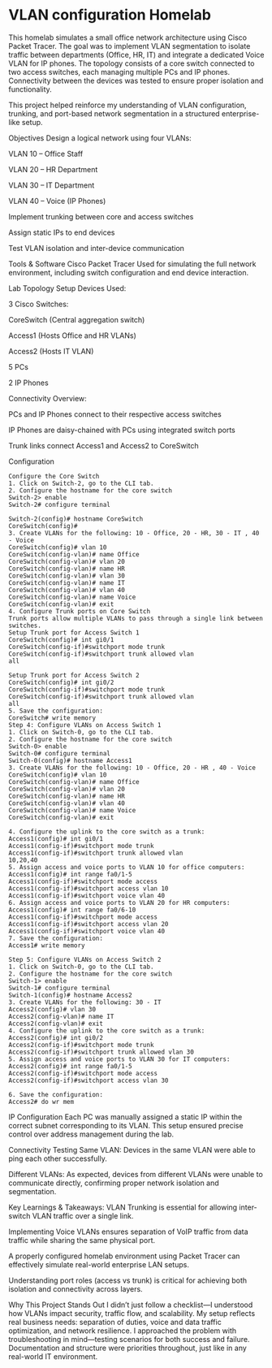 # VLAN configuration Homelab

This homelab simulates a small office network architecture using Cisco Packet Tracer. The goal was to implement VLAN segmentation to isolate traffic between departments (Office, HR, IT) and integrate a dedicated Voice VLAN for IP phones. The topology consists of a core switch connected to two access switches, each managing multiple PCs and IP phones. Connectivity between the devices was tested to ensure proper isolation and functionality.

This project helped reinforce my understanding of VLAN configuration, trunking, and port-based network segmentation in a structured enterprise-like setup.

 Objectives
Design a logical network using four VLANs:

VLAN 10 – Office Staff

VLAN 20 – HR Department

VLAN 30 – IT Department

VLAN 40 – Voice (IP Phones)

Implement trunking between core and access switches

Assign static IPs to end devices

Test VLAN isolation and inter-device communication

Tools & Software
Cisco Packet Tracer
Used for simulating the full network environment, including switch configuration and end device interaction.

Lab Topology Setup
Devices Used:

3 Cisco Switches:

CoreSwitch (Central aggregation switch)

Access1 (Hosts Office and HR VLANs)

Access2 (Hosts IT VLAN)

5 PCs

2 IP Phones

Connectivity Overview:

PCs and IP Phones connect to their respective access switches

IP Phones are daisy-chained with PCs using integrated switch ports

Trunk links connect Access1 and Access2 to CoreSwitch

Configuration
```
Configure the Core Switch
1. Click on Switch-2, go to the CLI tab.
2. Configure the hostname for the core switch
Switch-2> enable
Switch-2# configure terminal

Switch-2(config)# hostname CoreSwitch
CoreSwitch(config)#
3. Create VLANs for the following: 10 - Office, 20 - HR, 30 - IT , 40 - Voice
CoreSwitch(config)# vlan 10
CoreSwitch(config-vlan)# name Office
CoreSwitch(config-vlan)# vlan 20
CoreSwitch(config-vlan)# name HR
CoreSwitch(config-vlan)# vlan 30
CoreSwitch(config-vlan)# name IT
CoreSwitch(config-vlan)# vlan 40
CoreSwitch(config-vlan)# name Voice
CoreSwitch(config-vlan)# exit
4. Configure Trunk ports on Core Switch
Trunk ports allow multiple VLANs to pass through a single link between
switches.
Setup Trunk port for Access Switch 1
CoreSwitch(config)# int gi0/1
CoreSwitch(config-if)#switchport mode trunk
CoreSwitch(config-if)#switchport trunk allowed vlan
all

Setup Trunk port for Access Switch 2
CoreSwitch(config)# int gi0/2
CoreSwitch(config-if)#switchport mode trunk
CoreSwitch(config-if)#switchport trunk allowed vlan
all
5. Save the configuration:
CoreSwitch# write memory
Step 4: Configure VLANs on Access Switch 1
1. Click on Switch-0, go to the CLI tab.
2. Configure the hostname for the core switch
Switch-0> enable
Switch-0# configure terminal
Switch-0(config)# hostname Access1
3. Create VLANs for the following: 10 - Office, 20 - HR , 40 - Voice
CoreSwitch(config)# vlan 10
CoreSwitch(config-vlan)# name Office
CoreSwitch(config-vlan)# vlan 20
CoreSwitch(config-vlan)# name HR
CoreSwitch(config-vlan)# vlan 40
CoreSwitch(config-vlan)# name Voice
CoreSwitch(config-vlan)# exit

4. Configure the uplink to the core switch as a trunk:
Access1(config)# int gi0/1
Access1(config-if)#switchport mode trunk
Access1(config-if)#switchport trunk allowed vlan
10,20,40
5. Assign access and voice ports to VLAN 10 for office computers:
Access1(config)# int range fa0/1-5
Access1(config-if)#switchport mode access
Access1(config-if)#switchport access vlan 10
Access1(config-if)#switchport voice vlan 40
6. Assign access and voice ports to VLAN 20 for HR computers:
Access1(config)# int range fa0/6-10
Access1(config-if)#switchport mode access
Access1(config-if)#switchport access vlan 20
Access1(config-if)#switchport voice vlan 40
7. Save the configuration:
Access1# write memory

Step 5: Configure VLANs on Access Switch 2
1. Click on Switch-0, go to the CLI tab.
2. Configure the hostname for the core switch
Switch-1> enable
Switch-1# configure terminal
Switch-1(config)# hostname Access2
3. Create VLANs for the following: 30 - IT
Access2(config)# vlan 30
Access2(config-vlan)# name IT
Access2(config-vlan)# exit
4. Configure the uplink to the core switch as a trunk:
Access2(config)# int gi0/2
Access2(config-if)#switchport mode trunk
Access2(config-if)#switchport trunk allowed vlan 30
5. Assign access and voice ports to VLAN 30 for IT computers:
Access2(config)# int range fa0/1-5
Access2(config-if)#switchport mode access
Access2(config-if)#switchport access vlan 30

6. Save the configuration:
Access2# do wr mem
```
 IP Configuration
Each PC was manually assigned a static IP within the correct subnet corresponding to its VLAN. This setup ensured precise control over address management during the lab.

Connectivity Testing
Same VLAN:
Devices in the same VLAN were able to ping each other successfully.

Different VLANs:
As expected, devices from different VLANs were unable to communicate directly, confirming proper network isolation and segmentation.

Key Learnings & Takeaways:
VLAN Trunking is essential for allowing inter-switch VLAN traffic over a single link.

Implementing Voice VLANs ensures separation of VoIP traffic from data traffic while sharing the same physical port.

A properly configured homelab environment using Packet Tracer can effectively simulate real-world enterprise LAN setups.

Understanding port roles (access vs trunk) is critical for achieving both isolation and connectivity across layers.

Why This Project Stands Out
I didn’t just follow a checklist—I understood how VLANs impact security, traffic flow, and scalability.
My setup reflects real business needs: separation of duties, voice and data traffic optimization, and network resilience.
I approached the problem with troubleshooting in mind—testing scenarios for both success and failure.
Documentation and structure were priorities throughout, just like in any real-world IT environment.

